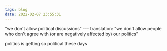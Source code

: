```yaml
---
tags: blog
date: 2022-02-07 23:55:31
---
```


"we don't allow political discussions" --- translation: "we don't allow people
who don't agree with (or are negatively affected by) our politics"

politics is getting so political these days
